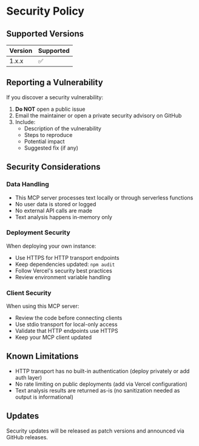 # Security Policy

## Supported Versions

| Version | Supported          |
| ------- | ------------------ |
| 1.x.x   | :white_check_mark: |

## Reporting a Vulnerability

If you discover a security vulnerability:

1. **Do NOT** open a public issue
2. Email the maintainer or open a private security advisory on GitHub
3. Include:
   - Description of the vulnerability
   - Steps to reproduce
   - Potential impact
   - Suggested fix (if any)

## Security Considerations

### Data Handling

- This MCP server processes text locally or through serverless functions
- No user data is stored or logged
- No external API calls are made
- Text analysis happens in-memory only

### Deployment Security

When deploying your own instance:

- Use HTTPS for HTTP transport endpoints
- Keep dependencies updated: `npm audit`
- Follow Vercel's security best practices
- Review environment variable handling

### Client Security

When using this MCP server:

- Review the code before connecting clients
- Use stdio transport for local-only access
- Validate that HTTP endpoints use HTTPS
- Keep your MCP client updated

## Known Limitations

- HTTP transport has no built-in authentication (deploy privately or add auth layer)
- No rate limiting on public deployments (add via Vercel configuration)
- Text analysis results are returned as-is (no sanitization needed as output is informational)

## Updates

Security updates will be released as patch versions and announced via GitHub releases.
